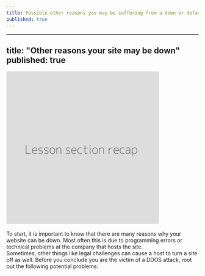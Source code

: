 ```yaml
---
title: Possible other reasons you may be suffering from a down or defaced website
published: true
---
```

---
title: "Other reasons your site may be down"
published: true
---
![](recap.png)

To start, it is important to know that there are many reasons why your website can be down. Most often this is due to programming errors or technical problems at the company that hosts the site.
<br>
Sometimes, other things like legal challenges can cause a host to turn a site off as well. Before you conclude you are the victim of a DDOS attack, root out the following potential problems:
